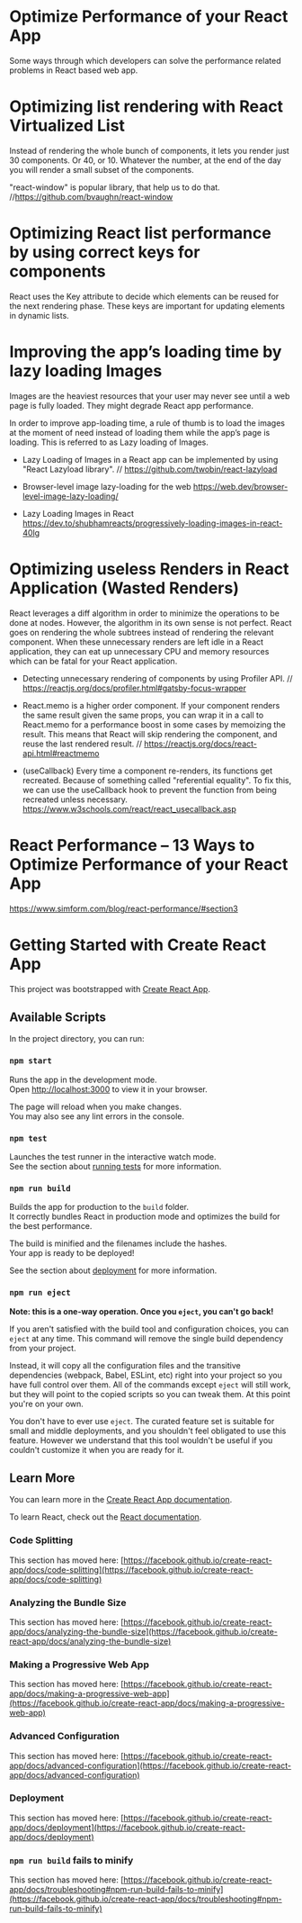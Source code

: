 # Optimize Performance of your React App

Some ways through which developers can solve the performance related problems in React based web app. 

# Optimizing list rendering with React Virtualized List

 Instead of rendering the whole bunch of components, it lets you render just 30 components.
Or 40, or 10. Whatever the number, at the end of the day you will render a small subset of the components.

"react-window" is popular library, that help us to do that. //https://github.com/bvaughn/react-window

# Optimizing React list performance by using correct keys for components

React uses the Key attribute to decide which elements can be reused for the next rendering phase.
 These keys are important for updating elements in dynamic lists.

# Improving the app’s loading time by lazy loading Images
Images are the heaviest resources that your user may never see until a web page is fully loaded.
They might degrade React app performance.

In order to improve app-loading time, a rule of thumb is to load the images
 at the moment of need instead of loading them while the app’s page is loading.
This is referred to as Lazy loading of Images. 

- Lazy Loading of Images in a React app can be implemented
by using "React Lazyload library". // https://github.com/twobin/react-lazyload

- Browser-level image lazy-loading for the web
https://web.dev/browser-level-image-lazy-loading/

- Lazy Loading Images in React
https://dev.to/shubhamreacts/progressively-loading-images-in-react-40lg


# Optimizing useless Renders in React Application (Wasted Renders)

React leverages a diff algorithm in order to minimize the operations to be done at nodes.
 However, the algorithm in its own sense is not perfect.
 React goes on rendering the whole subtrees instead of rendering the relevant component.
 When these unnecessary renders are left idle in a React application,
 they can eat up unnecessary CPU and memory resources which can be fatal for your React application.

 - Detecting unnecessary rendering of components by using Profiler API.
  // https://reactjs.org/docs/profiler.html#gatsby-focus-wrapper

  - React.memo is a higher order component. If your component renders the same result given the same props,
   you can wrap it in a call to React.memo for a performance boost in some cases by memoizing the result.
   This means that React will skip rendering the component, and reuse the last rendered result.
   // https://reactjs.org/docs/react-api.html#reactmemo

- (useCallback) Every time a component re-renders, its functions get recreated. Because of something called "referential equality".
 To fix this, we can use the useCallback hook to prevent the function from being recreated unless necessary.
 https://www.w3schools.com/react/react_usecallback.asp


# React Performance – 13 Ways to Optimize Performance of your React App 

https://www.simform.com/blog/react-performance/#section3

# Getting Started with Create React App

This project was bootstrapped with [Create React App](https://github.com/facebook/create-react-app).

## Available Scripts

In the project directory, you can run:

### `npm start`

Runs the app in the development mode.\
Open [http://localhost:3000](http://localhost:3000) to view it in your browser.

The page will reload when you make changes.\
You may also see any lint errors in the console.

### `npm test`

Launches the test runner in the interactive watch mode.\
See the section about [running tests](https://facebook.github.io/create-react-app/docs/running-tests) for more information.

### `npm run build`

Builds the app for production to the `build` folder.\
It correctly bundles React in production mode and optimizes the build for the best performance.

The build is minified and the filenames include the hashes.\
Your app is ready to be deployed!

See the section about [deployment](https://facebook.github.io/create-react-app/docs/deployment) for more information.

### `npm run eject`

**Note: this is a one-way operation. Once you `eject`, you can't go back!**

If you aren't satisfied with the build tool and configuration choices, you can `eject` at any time. This command will remove the single build dependency from your project.

Instead, it will copy all the configuration files and the transitive dependencies (webpack, Babel, ESLint, etc) right into your project so you have full control over them. All of the commands except `eject` will still work, but they will point to the copied scripts so you can tweak them. At this point you're on your own.

You don't have to ever use `eject`. The curated feature set is suitable for small and middle deployments, and you shouldn't feel obligated to use this feature. However we understand that this tool wouldn't be useful if you couldn't customize it when you are ready for it.

## Learn More

You can learn more in the [Create React App documentation](https://facebook.github.io/create-react-app/docs/getting-started).

To learn React, check out the [React documentation](https://reactjs.org/).

### Code Splitting

This section has moved here: [https://facebook.github.io/create-react-app/docs/code-splitting](https://facebook.github.io/create-react-app/docs/code-splitting)

### Analyzing the Bundle Size

This section has moved here: [https://facebook.github.io/create-react-app/docs/analyzing-the-bundle-size](https://facebook.github.io/create-react-app/docs/analyzing-the-bundle-size)

### Making a Progressive Web App

This section has moved here: [https://facebook.github.io/create-react-app/docs/making-a-progressive-web-app](https://facebook.github.io/create-react-app/docs/making-a-progressive-web-app)

### Advanced Configuration

This section has moved here: [https://facebook.github.io/create-react-app/docs/advanced-configuration](https://facebook.github.io/create-react-app/docs/advanced-configuration)

### Deployment

This section has moved here: [https://facebook.github.io/create-react-app/docs/deployment](https://facebook.github.io/create-react-app/docs/deployment)

### `npm run build` fails to minify

This section has moved here: [https://facebook.github.io/create-react-app/docs/troubleshooting#npm-run-build-fails-to-minify](https://facebook.github.io/create-react-app/docs/troubleshooting#npm-run-build-fails-to-minify)
